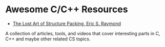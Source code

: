 # Awesome C/C++ Resources
* [The Lost Art of Structure Packing, Eric S. Raymond](http://www.catb.org/esr/structure-packing/)


A collection of articles, tools, and videos that cover interesting parts in C, C++ and maybe other related CS topics.
